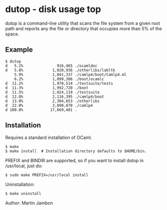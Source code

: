 dutop - disk usage top
==

dutop is a command-line utility that scans the file system from a given
root path and reports any the file or directory that occupies
more than 5% of the space.

Example
--

```
$ dutop
d   5.2%               916,465 ./ocamldoc
d   5.8%             1,020,936 ./otherlibs/labltk
    5.9%             1,041,337 ./camlp4/boot/Camlp4.ml
    6.2%             1,099,386 ./boot/ocamlc
d  11.2%             1,978,514 ./testsuite/tests
d  11.3%             1,992,720 ./boot
d  11.5%             2,024,119 ./testsuite
d  12.0%             2,116,395 ./camlp4/boot
d  13.0%             2,304,653 ./otherlibs
d  22.0%             3,890,878 ./camlp4
d 100.0%            17,669,401 .
```

Installation
--

Requires a standard installation of OCaml.

```
$ make
$ make install  # Installation directory defaults to $HOME/bin.
```

PREFIX and BINDIR are supported, so if you want to install dutop in /usr/local,
just do:

```
$ sudo make PREFIX=/usr/local install
```

Uninstallation:

```
$ make uninstall
```

Author: Martin Jambon

